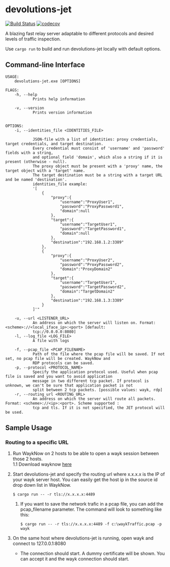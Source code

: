 # devolutions-jet

[![Build Status](https://travis-ci.com/vaffeine/devolutions-jet.svg?token=FxErzCAno8oL7CSUGoD1&branch=rdp)](https://travis-ci.com/vaffeine/devolutions-jet)
[![codecov](https://codecov.io/gh/vaffeine/devolutions-jet/branch/rdp/graph/badge.svg?token=eXgEoo0BnD)](https://codecov.io/gh/vaffeine/devolutions-jet)

A blazing fast relay server adaptable to different protocols and desired levels of traffic inspection.

Use `cargo run` to build and run devolutions-jet locally with default options.

## Command-line Interface

```
USAGE:
    devolutions-jet.exe [OPTIONS]

FLAGS:
    -h, --help
            Prints help information

    -v, --version
            Prints version information


OPTIONS:
    -i, --identities_file <IDENTITIES_FILE>

            JSON-file with a list of identities: proxy credentials, target credentials, and target destination.
            Every credential must consist of 'username' and 'password' fields with a string,
            and optional field 'domain', which also a string if it is present (otherwise - null).
            The proxy object must be present with a 'proxy' name, the target object with a 'target' name.
            The target destination must be a string with a target URL and be named 'destination'.
            identities_file example:
            '[
                {
                    "proxy":{
                        "username":"ProxyUser1",
                        "password":"ProxyPassword1",
                        "domain":null
                    },
                    "target":{
                        "username":"TargetUser1",
                        "password":"TargetPassword1",
                        "domain":null
                    },
                    "destination":"192.168.1.2:3389"
                },
                {
                    "proxy":{
                        "username":"ProxyUser2",
                        "password":"ProxyPassword2",
                        "domain":"ProxyDomain2"
                    },
                    "target":{
                        "username":"TargetUser1",
                        "password":"TargetPassword2",
                        "domain":"TargetDomain2"
                    },
                    "destination":"192.168.1.3:3389"
                }
            ]'"

    -u, --url <LISTENER_URL>
            An address on which the server will listen on. Format: <scheme>://<local_iface_ip>:<port> [default:
            tcp://0.0.0.0:8080]
    -l, --log_file <LOG_FILE>                  
            A file with logs

    -f, --pcap_file <PCAP_FILENAME>
            Path of the file where the pcap file will be saved. If not set, no pcap file will be created. WaykNow and
            RDP protocols can be saved.
    -p, --protocol <PROTOCOL_NAME>
            Specify the application protocol used. Useful when pcap file is saved and you want to avoid application
            message in two different tcp packet. If protocol is unknown, we can't be sure that application packet is not
            split between 2 tcp packets. [possible values: wayk, rdp]
    -r, --routing_url <ROUTING_URL>
            An address on which the server will route all packets. Format: <scheme>://<ip>:<port>. Scheme supported :
            tcp and tls. If it is not specified, the JET protocol will be used.

```

## Sample Usage

### Routing to a specific URL

1. Run WaykNow on 2 hosts to be able to open a wayk session between those 2 hosts.  
1.1 Download wayknow [here](https://wayk.devolutions.net/home/download)

2. Start devolutions-jet and specify the routing url where x.x.x.x is the IP of your wayk server host. You can easily get the host ip in the source id drop down list in WaykNow.
    ```
    $ cargo run -- -r tls://x.x.x.x:4489
    ```

    1. If you want to save the network trafic in a pcap file, you can add the pcap_filename parameter. The command will look to something like this:
        ```
        $ cargo run -- -r tls://x.x.x.x:4489 -f c:\waykTraffic.pcap -p wayk
        ```

3. On the same host where devolutions-jet is running, open wayk and connect to 127.0.0.1:8080 
    * The connection should start. A dummy certificate will be shown. You can accept it and the wayk connection should start. 
